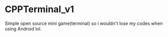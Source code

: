 # CPPTerminal_v1
Simple open source mini game(terminal) so i wouldn't lose my codes when using Android lol.
